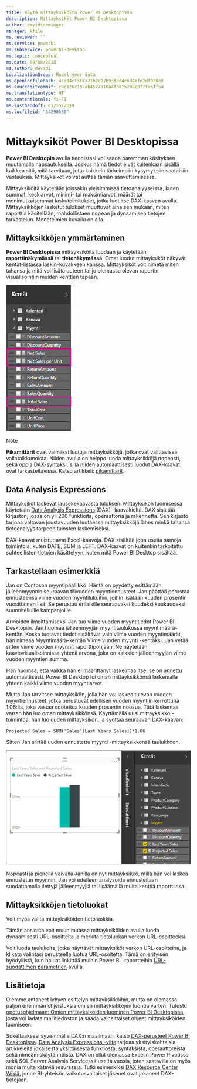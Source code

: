 ```yaml
---
title: Käytä mittayksiköitä Power BI Desktopissa
description: Mittayksiköt Power BI Desktopissa
author: davidiseminger
manager: kfile
ms.reviewer: ''
ms.service: powerbi
ms.subservice: powerbi-desktop
ms.topic: conceptual
ms.date: 08/08/2018
ms.author: davidi
LocalizationGroup: Model your data
ms.openlocfilehash: 4cdd4cf3f8a21b2e97b936ed4e6d4efe2df9a0e8
ms.sourcegitcommit: c8c126c1b2ab4527a16a4fb8f5208e0f7fa5ff5a
ms.translationtype: HT
ms.contentlocale: fi-FI
ms.lasthandoff: 01/15/2019
ms.locfileid: "54290586"
---
```

# <a name="measures-in-power-bi-desktop"></a>Mittayksiköt Power BI Desktopissa

**Power BI Desktopin** avulla tiedoistasi voi saada paremman käsityksen muutamalla napsautuksella. Joskus nämä tiedot eivät kuitenkaan sisällä kaikkea sitä, mitä tarvitaan, jotta kaikkein tärkeimpiin kysymyksiin saataisiin vastauksia. Mittayksiköt voivat auttaa tämän saavuttamisessa.

Mittayksiköitä käytetään joissakin yleisimmissä tietoanalyyseissa, kuten summat, keskiarvot, minimi- tai maksimiarvot, määrät tai monimutkaisemmat laskutoimitukset, jotka luot itse DAX-kaavan avulla. Mittayksikköjen lasketut tulokset muuttuvat aina sen mukaan, miten raporttia käsitellään, mahdollistaen nopean ja dynaamisen tietojen tarkastelun. Menetelmien kuvailu on alla.

## <a name="understanding-measures"></a>Mittayksikköjen ymmärtäminen

**Power BI Desktopissa** mittayksiköitä luodaan ja käytetään **raporttinäkymässä** tai **tietonäkymässä**. Omat luodut mittayksiköt näkyvät kentät-listassa laskin-kuvakkeen kanssa. Mittayksiköt voit nimetä miten tahansa ja niitä voi lisätä uuteen tai jo olemassa olevan raportin visualisointiin muiden kenttien tapaan.

![](media/desktop-measures/measuresinpbid_measinfieldlist.png)

> [!NOTE]
> **Pikamittarit** ovat valmiiksi luotuja mittayksikköjä, jotka ovat valittavissa valintaikkunoista. Niiden avulla on helppo luoda mittayksikköjä nopeasti, sekä oppia DAX-syntaksi, sillä niiden automaattisesti luodut DAX-kaavat ovat tarkasteltavissa. Katso artikkeli: [pikamittarit](desktop-quick-measures.md).
> 
> 

## <a name="data-analysis-expressions"></a>Data Analysis Expressions

Mittayksiköt laskevat lausekekaavasta tuloksen. Mittayksikön luomisessa käytetään [Data Analysis Expressions](https://msdn.microsoft.com/library/gg413422.aspx) (DAX) -kaavakieltä. DAX sisältää kirjaston, jossa on yli 200 funktioita, operaattoria ja rakennetta. Sen kirjasto tarjoaa valtavan joustavuuden luotaessa mittayksikköjä lähes minkä tahansa tietoanalyysitarpeen tulosten laskemiseksi.

DAX-kaavat muistuttavat Excel-kaavoja. DAX sisältää jopa useita samoja toimintoja, kuten DATE, SUM ja LEFT. DAX-kaavat on kuitenkin tarkoitettu suhteellisten tietojen käsittelyyn, kuten mitä Power BI Desktop sisältää.

## <a name="lets-look-at-an-example"></a>Tarkastellaan esimerkkiä
Jan on Contoson myyntipäällikkö. Häntä on pyydetty esittämään jälleenmyynnin seuraavan tilivuoden myyntiennusteet. Jan päättää perustaa ennusteensa viime vuoden myyntilukuihin, joihin lisätään kuuden prosentin vuosittainen lisä. Se perustuu erilaisille seuraavaksi kuudeksi kuukaudeksi suunnitelluille kampanjoille.

Arvioiden ilmoittamiseksi Jan tuo viime vuoden myyntitiedot Power BI Desktopiin. Jan huomaa jälleenmyyjän myyntitaulukossa myyntimäärä-kentän. Koska tuotavat tiedot sisältävät vain viime vuoden myyntimäärät, hän nimeää Myyntimäärä-kentän Viime vuoden myynti -kentäksi. Jan vetää sitten viime vuoden myynnit raporttipohjaan. Ne näytetään kaaviovisualisoinnissa yhtenä arvona, joka on kaikkien jälleenmyyjän viime vuoden myyntien summa.

Hän huomaa, että vaikka hän ei määrittänyt laskelmaa itse, se on annettu automaattisesti. Power BI Desktop loi oman mittayksikkönsä laskemalla yhteen kaikki viime vuoden myyntiarvot.

Mutta Jan tarvitsee mittayksikön, jolla hän voi laskea tulevan vuoden myyntiennusteet, jotka perustuvat edellisen vuoden myyntiin kerrottuna 1.06:lla, joka vastaa odotettua kuuden prosentin nousua. Tätä laskentaa varten hän luo oman mittayksikkönsä. Käyttämällä uusi mittayksikkö -toimintoa, hän luo uuden mittayksikön, ja syöttää seuraavan DAX-kaavan:

    Projected Sales = SUM('Sales'[Last Years Sales])*1.06

Sitten Jan siirtää uuden ennustettu myynti -mittayksikkönsä taulukkoon.

![](media/desktop-measures/measuresinpbid_lastyearsales.png)

Nopeasti ja pienellä vaivalla Janilla on nyt mittayksikkö, millä hän voi laskea ennustetun myynnin. Jan voi edelleen analysoida ennusteitaan suodattamalla tiettyjä jälleenmyyjiä tai lisäämällä muita kenttiä raporttiinsa.

## <a name="data-categories-for-measures"></a>Mittayksikköjen tietoluokat

Voit myös valita mittayksiköiden tietoluokkia. 

Tämän ansiosta voit muun muassa mittayksiköiden avulla luoda dynaamisesti URL-osoitteita ja merkitä tietoluokan verkon URL-osoitteeksi. 

Voit luoda taulukoita, jotka näyttävät mittayksiköt verkon URL-osoitteina, ja klikata valintasi perusteella luotua URL-osoitetta. Tämä on erityisen hyödyllistä, kun haluat linkittää muihin Power BI -raportteihin [URL-suodattimen parametrien](service-url-filters.md) avulla.

## <a name="learn-more"></a>Lisätietoja
Olemme antaneet lyhyen esittelyn mittayksikköihin, mutta on olemassa paljon enemmän ohjeistuksia omien mittayksikköjen luontia varten. Tutustu [opetusohjelmaan: Omien mittayksiköiden luominen Power BI Desktopissa](desktop-tutorial-create-measures.md), josta voi ladata mallitiedoston ja saada vaiheittaiset ohjeet mittayksiköiden luomiseen.  

Sukeltaaksesi syvemmälle DAX:n maailmaan, katso [DAX-perusteet Power BI Desktopissa](desktop-quickstart-learn-dax-basics.md). [Data Analysis Expressions -viite](https://msdn.microsoft.com/library/gg413422.aspx) tarjoaa yksityiskohtaisia artikkeleita jokaisesta yksittäisestä funktiosta, syntaksista, operaattoreista sekä nimeämiskäytännöistä. DAX on ollut olemassa Excelin Power Pivotissa sekä SQL Server Analysis Servicessä useita vuosia, joten saatavilla on myös monia muita käteviä resursseja. Tutki esimerkiksi [DAX Resource Center Wikiä](http://social.technet.microsoft.com/wiki/contents/articles/1088.dax-resource-center.aspx), jonne BI-yhteisön vaikutusvaltaiset jäsenet ovat jakaneet DAX-tietojaan.



